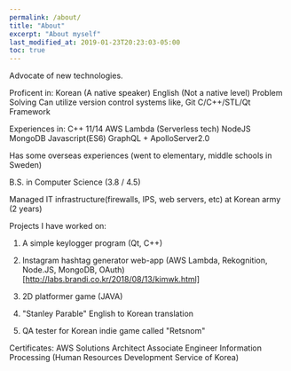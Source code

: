 ```yaml
---
permalink: /about/
title: "About"
excerpt: "About myself"
last_modified_at: 2019-01-23T20:23:03-05:00
toc: true
---
```


Advocate of new technologies.

Proficent in:
Korean (A native speaker)
English (Not a native level)
Problem Solving
Can utilize version control systems like, Git
C/C++/STL/Qt Framework

Experiences in:
C++ 11/14
AWS Lambda (Serverless tech)
NodeJS
MongoDB
Javascript(ES6)
GraphQL + ApolloServer2.0

Has some overseas experiences (went to elementary, middle schools in Sweden)

B.S. in Computer Science (3.8 / 4.5)

Managed IT infrastructure(firewalls, IPS, web servers, etc) at Korean army (2 years)


Projects I have worked on:
1. A simple keylogger program (Qt, C++)

2. Instagram hashtag generator web-app (AWS Lambda, Rekognition, Node.JS, MongoDB, OAuth)
[http://labs.brandi.co.kr/2018/08/13/kimwk.html]

3. 2D platformer game (JAVA)

4. "Stanley Parable" English to Korean translation

5. QA tester for Korean indie game called "Retsnom"

Certificates:
AWS Solutions Architect Associate
Engineer Information Processing (Human Resources Development Service of Korea)